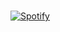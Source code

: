<br> [![Spotify](https://novatorem-spotify-alymkarim.vercel.app/api/spotify)](https://open.spotify.com/user/12102488428)
